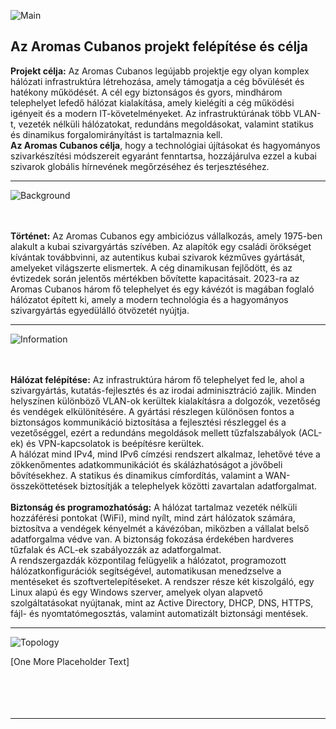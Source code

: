 ![Main](https://github.com/user-attachments/assets/f701560d-e656-4fc2-9c5e-42bb334e7f7c)
## Az Aromas Cubanos projekt felépítése és célja
**Projekt célja:** Az Aromas Cubanos legújabb projektje egy olyan komplex hálózati infrastruktúra létrehozása, amely támogatja a cég bővülését és hatékony működését. A cél egy biztonságos és gyors, mindhárom telephelyet lefedő hálózat kialakítása, amely kielégíti a cég működési igényeit és a modern IT-követelményeket. Az infrastruktúrának több VLAN-t, vezeték nélküli hálózatokat, redundáns megoldásokat, valamint statikus és dinamikus forgalomirányítást is tartalmaznia kell.<br>
**Az Aromas Cubanos célja**, hogy a technológiai újításokat és hagyományos szivarkészítési módszereit egyaránt fenntartsa, hozzájárulva ezzel a kubai szivarok globális hírnevének megőrzéséhez és terjesztéséhez.<br>

---
![Background](https://github.com/user-attachments/assets/28b91dfe-682f-46a1-ac2c-0deaad3c3e84)

<br><br>
**Történet:** Az Aromas Cubanos egy ambiciózus vállalkozás, amely 1975-ben alakult a kubai szivargyártás szívében. Az alapítók egy családi örökséget kívántak továbbvinni, az autentikus kubai szivarok kézműves gyártását, amelyeket világszerte elismertek. A cég dinamikusan fejlődött, és az évtizedek során jelentős mértékben bővítette kapacitásait. 2023-ra az Aromas Cubanos három fő telephelyet és egy kávézót is magában foglaló hálózatot épített ki, amely a modern technológia és a hagyományos szivargyártás egyedülálló ötvözetét nyújtja.<br>

---
![Information](https://github.com/user-attachments/assets/322ca459-ffa6-4d9b-977a-0f8b18166b87)

<br><br>
**Hálózat felépítése:** Az infrastruktúra három fő telephelyet fed le, ahol a szivargyártás, kutatás-fejlesztés és az irodai adminisztráció zajlik. Minden helyszínen különböző VLAN-ok kerültek kialakításra a dolgozók, vezetőség és vendégek elkülönítésére. A gyártási részlegen különösen fontos a biztonságos kommunikáció biztosítása a fejlesztési részleggel és a vezetőséggel, ezért a redundáns megoldások mellett tűzfalszabályok (ACL-ek) és VPN-kapcsolatok is beépítésre kerültek.<br>
A hálózat mind IPv4, mind IPv6 címzési rendszert alkalmaz, lehetővé téve a zökkenőmentes adatkommunikációt és skálázhatóságot a jövőbeli bővítésekhez. A statikus és dinamikus címfordítás, valamint a WAN-összeköttetések biztosítják a telephelyek közötti zavartalan adatforgalmat.<br><br>
**Biztonság és programozhatóság:** A hálózat tartalmaz vezeték nélküli hozzáférési pontokat (WiFi), mind nyílt, mind zárt hálózatok számára, biztosítva a vendégek kényelmét a kávézóban, miközben a vállalat belső adatforgalma védve van. A biztonság fokozása érdekében hardveres tűzfalak és ACL-ek szabályozzák az adatforgalmat.<br>
A rendszergazdák központilag felügyelik a hálózatot, programozott hálózatkonfigurációk segítségével, automatikusan menedzselve a mentéseket és szoftvertelepítéseket. A rendszer része két kiszolgáló, egy Linux alapú és egy Windows szerver, amelyek olyan alapvető szolgáltatásokat nyújtanak, mint az Active Directory, DHCP, DNS, HTTPS, fájl- és nyomtatómegosztás, valamint automatizált biztonsági mentések.<br>

---
![Topology](https://github.com/user-attachments/assets/636cfb03-11a5-438e-8a84-139619cd6de1)
<p> [One More Placeholder Text]
  <br>
  <br>
  <br>
  <br>
  <br>
</p>

---
